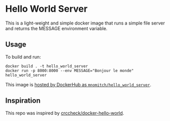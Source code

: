 # Hello World Server

This is a light-weight and simple docker image that runs a simple file
server and returns the MESSAGE environment variable.

## Usage

To build and run:

```
docker build . -t hello_world_server
docker run -p 8000:8000 --env MESSAGE="Bonjour le monde" hello_world_server
```

This image is [hosted by DockerHub as `mnomitch/hello_world_server`](https://hub.docker.com/repository/docker/mnomitch/hello_world_server).

## Inspiration

This repo was inspired by [crccheck/docker-hello-world](https://github.com/crccheck/docker-hello-world).
